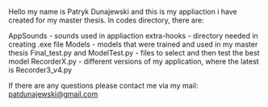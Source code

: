 Hello my name is Patryk Dunajewski and this is my appliaction i have created for my master thesis. In codes directory, there are:

AppSounds - sounds used in appliaction
extra-hooks - directory needed in creating .exe file
Models - models that were trained and used in my master thesis
Final_test.py and ModelTest.py - files to select and then test the best model
RecorderX.py - different versions of my application, where the latest is Recorder3_v4.py

If there are any questions please contact me via my mail: patdunajewski@gmail.com

